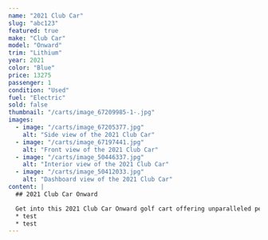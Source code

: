 ```yaml
---
name: "2021 Club Car"
slug: "abc123"
featured: true
make: "Club Car"
model: "Onward"
trim: "Lithium"
year: 2021
color: "Blue"
price: 13275
passenger: 1
condition: "Used"
fuel: "Electric"
sold: false
thumbnail: "/carts/image_67209985-1-.jpg"
images:
  - image: "/carts/image_67205377.jpg"
    alt: "Side view of the 2021 Club Car"
  - image: "/carts/image_67197441.jpg"
    alt: "Front view of the 2021 Club Car"
  - image: "/carts/image_50446337.jpg"
    alt: "Interior view of the 2021 Club Car"
  - image: "/carts/image_50412033.jpg"
    alt: "Dashboard view of the 2021 Club Car"
content: |
  ## 2021 Club Car Onward

  Get into this 2021 Club Car Onward golf cart offering unparalleled performance and luxury. With a powerful 48v ECO lithium battery...
  * test
  * test
---
```

